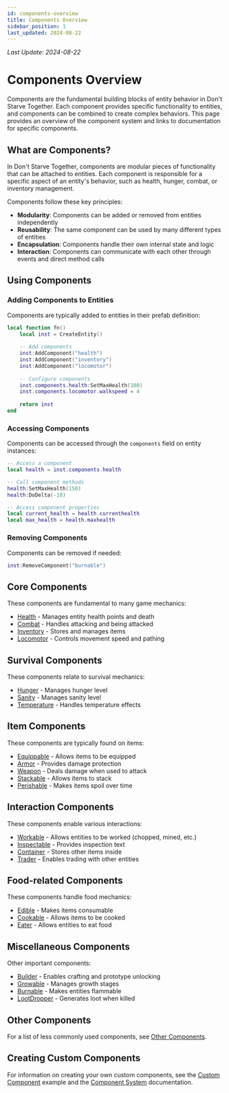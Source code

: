 ```yaml
---
id: components-overview
title: Components Overview
sidebar_position: 1
last_updated: 2024-08-22
---
```

*Last Update: 2024-08-22*
# Components Overview

Components are the fundamental building blocks of entity behavior in Don't Starve Together. Each component provides specific functionality to entities, and components can be combined to create complex behaviors. This page provides an overview of the component system and links to documentation for specific components.

## What are Components?

In Don't Starve Together, components are modular pieces of functionality that can be attached to entities. Each component is responsible for a specific aspect of an entity's behavior, such as health, hunger, combat, or inventory management.

Components follow these key principles:

- **Modularity**: Components can be added or removed from entities independently
- **Reusability**: The same component can be used by many different types of entities
- **Encapsulation**: Components handle their own internal state and logic
- **Interaction**: Components can communicate with each other through events and direct method calls

## Using Components

### Adding Components to Entities

Components are typically added to entities in their prefab definition:

```lua
local function fn()
    local inst = CreateEntity()
    
    -- Add components
    inst:AddComponent("health")
    inst:AddComponent("inventory")
    inst:AddComponent("locomotor")
    
    -- Configure components
    inst.components.health:SetMaxHealth(100)
    inst.components.locomotor.walkspeed = 4
    
    return inst
end
```

### Accessing Components

Components can be accessed through the `components` field on entity instances:

```lua
-- Access a component
local health = inst.components.health

-- Call component methods
health:SetMaxHealth(150)
health:DoDelta(-10)

-- Access component properties
local current_health = health.currenthealth
local max_health = health.maxhealth
```

### Removing Components

Components can be removed if needed:

```lua
inst:RemoveComponent("burnable")
```

## Core Components

These components are fundamental to many game mechanics:

- [Health](health.md) - Manages entity health points and death
- [Combat](combat.md) - Handles attacking and being attacked
- [Inventory](inventory.md) - Stores and manages items
- [Locomotor](locomotor.md) - Controls movement speed and pathing

## Survival Components

These components relate to survival mechanics:

- [Hunger](hunger.md) - Manages hunger level
- [Sanity](sanity.md) - Manages sanity level
- [Temperature](temperature.md) - Handles temperature effects

## Item Components

These components are typically found on items:

- [Equippable](equippable.md) - Allows items to be equipped
- [Armor](armor.md) - Provides damage protection
- [Weapon](weapon.md) - Deals damage when used to attack
- [Stackable](stackable.md) - Allows items to stack
- [Perishable](perishable.md) - Makes items spoil over time

## Interaction Components

These components enable various interactions:

- [Workable](workable.md) - Allows entities to be worked (chopped, mined, etc.)
- [Inspectable](inspectable.md) - Provides inspection text
- [Container](container.md) - Stores other items inside
- [Trader](trader.md) - Enables trading with other entities

## Food-related Components

These components handle food mechanics:

- [Edible](edible.md) - Makes items consumable
- [Cookable](cookable.md) - Allows items to be cooked
- [Eater](eater.md) - Allows entities to eat food

## Miscellaneous Components

Other important components:

- [Builder](builder.md) - Enables crafting and prototype unlocking
- [Growable](growable.md) - Manages growth stages
- [Burnable](burnable.md) - Makes entities flammable
- [LootDropper](lootdropper.md) - Generates loot when killed

## Other Components

For a list of less commonly used components, see [Other Components](other-components.md).

## Creating Custom Components

For information on creating your own custom components, see the [Custom Component](../examples/custom-component.md) example and the [Component System](../core/component-system.md) documentation. 